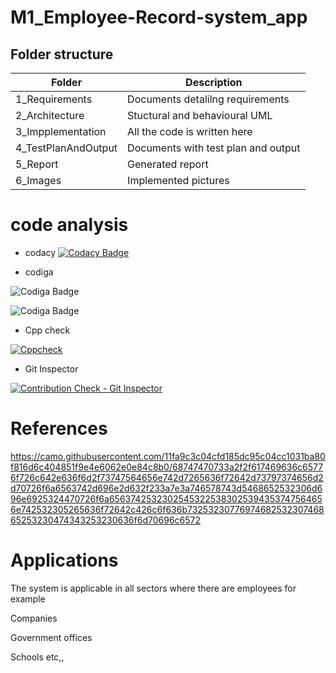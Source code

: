 # M1_Employee-Record-system_app

 ## Folder structure
 
 |   Folder           |Description                         | 
 |--------------------|------------------------------------|
 |1_Requirements      |Documents detalilng requirements    |
 |2_Architecture      |Stuctural and behavioural UML       |
 |3_Impplementation   |All the code is written here        | 
 |4_TestPlanAndOutput |Documents with test plan and output |
 |5_Report            |Generated report                    |   
 |6_Images            |Implemented pictures                |
 
 
 # code analysis
 
 * codacy
 [![Codacy Badge](https://app.codacy.com/project/badge/Grade/b4d684934fb44d70bf2fc12ee6c95b30)](https://www.codacy.com/gh/Aishwaryahosamani/M1_Employee-Record-system_app/dashboard?utm_source=github.com&amp;utm_medium=referral&amp;utm_content=Aishwaryahosamani/M1_Employee-Record-system_app&amp;utm_campaign=Badge_Grade)
 
 * codiga
 
 ![Codiga Badge](https://api.codiga.io/project/31449/score/svg)

 ![Codiga Badge](https://api.codiga.io/project/31449/status/svg)
 
 
* Cpp check

[![Cppcheck](https://github.com/Aishwaryahosamani/M1_Employee-Record-system_app/actions/workflows/cppcheck.yml/badge.svg)](https://github.com/Aishwaryahosamani/M1_Employee-Record-system_app/actions/workflows/cppcheck.yml)

* Git Inspector


[![Contribution Check - Git Inspector](https://github.com/Aishwaryahosamani/M1_Employee-Record-system_app/actions/workflows/Git%20Inspector.yml/badge.svg)](https://github.com/Aishwaryahosamani/M1_Employee-Record-system_app/actions/workflows/Git%20Inspector.yml)
 
 


 # References
 
 https://camo.githubusercontent.com/11fa9c3c04cfd185dc95c04cc1031ba80f816d6c404851f9e4e6062e0e84c8b0/68747470733a2f2f617469636c65776f726c642e636f6d2f73747564656e742d7265636f72642d73797374656d2d70726f6a6563742d696e2d632f233a7e3a746578743d5468652532306d696e6925324470726f6a65637425323025453225383025394353747564656e742532305265636f72642c426c6f636b7325323077697468253230746865253230474343253230636f6d70696c6572
 
 
 # Applications 
 
 The system is applicable in all sectors where there are employees for example
 
 Companies
 
 Government offices
 
 Schools etc,,
 
